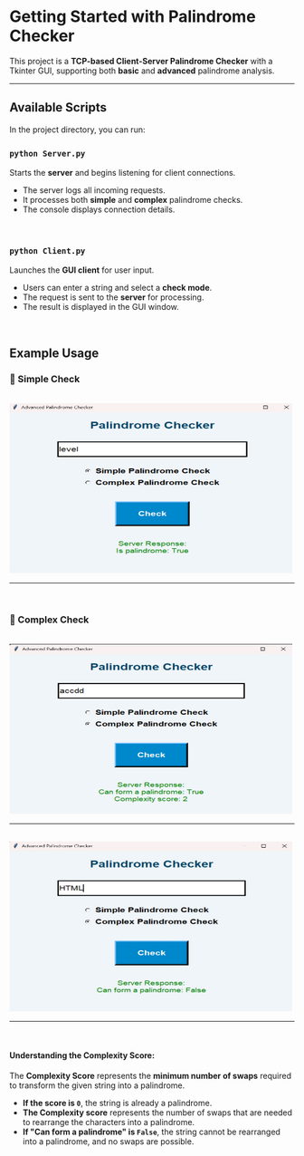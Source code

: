 # Getting Started with Palindrome Checker

This project is a **TCP-based Client-Server Palindrome Checker** with a Tkinter GUI, supporting both **basic** and **advanced** palindrome analysis.

---

## Available Scripts

In the project directory, you can run:

### `python Server.py`
Starts the **server** and begins listening for client connections.

- The server logs all incoming requests.
- It processes both **simple** and **complex** palindrome checks.
- The console displays connection details.
<br>

### `python Client.py`
Launches the **GUI client** for user input.

- Users can enter a string and select a **check mode**.
- The request is sent to the **server** for processing.
- The result is displayed in the GUI window.

<br>

## Example Usage

### 📌 Simple Check
<br>
  
<img src="https://github.com/Ahmed-Jawad-Tahmid/Advanced-Palindrome-Checker/blob/main/Simple_palindrome_check.png?raw=true" alt="Simple Check Screenshot" width="500" height="300">

---
<br>

### 📌 Complex Check
<br>

<img src="https://github.com/Ahmed-Jawad-Tahmid/Advanced-Palindrome-Checker/blob/main/Complex_palindrome_check.png?raw=true" alt="Complex Check Screenshot" width="500" height="300">

---
<br>

<img src="https://github.com/Ahmed-Jawad-Tahmid/Advanced-Palindrome-Checker/blob/main/Complex_palindrom_check2.jpg?raw=true" alt="Complex Palindrome Check Score" width="500" height="300">


---
<br>

#### Understanding the Complexity Score:
The **Complexity Score** represents the **minimum number of swaps** required to transform the given string into a palindrome. 

- **If the score is `0`**, the string is already a palindrome.
- **The Complexity score** represents the number of swaps that are needed to rearrange the characters into a palindrome.
- **If "Can form a palindrome" is `False`**, the string cannot be rearranged into a palindrome, and no swaps are possible.

